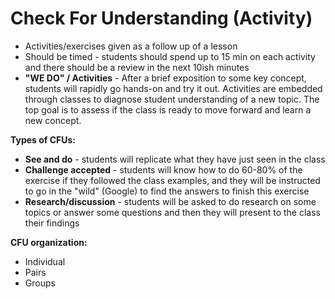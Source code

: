 # Check For Understanding (Activity)

- Activities/exercises given as a follow up of a lesson
- Should be timed - students should spend up to 15 min on each activity and there should be a review in the next 10ish minutes
- **"WE DO" / Activities** - After a brief exposition to some key concept, students will rapidly go hands-on and try it out. Activities are embedded through classes to diagnose student understanding of a new topic. The top goal is to assess if the class is ready to move forward and learn a new concept.
    
**Types of CFUs:** 
    
- **See and do** - students will replicate what they have just seen in the class
- **Challenge accepted** - students will know how to do 60-80% of the exercise if they followed the class examples, and they will be instructed to go in the "wild" (Google) to find the answers to finish this exercise
- **Research/discussion** - students will be asked to do research on some topics or answer some questions and then they will present to the class their findings

**CFU organization:**

- Individual
- Pairs
- Groups